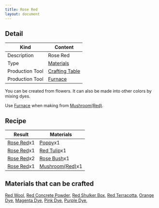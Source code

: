 ```yaml
---
title: Rose Red
layout: document
---
```

## Detail

|Kind|Content|
|---|---|
|Description|Rose Red|
|Type|[Materials](Materials)|
|Production Tool|[Crafting Table](Crafting_Table)|
|Production Tool|[Furnace](Furnace)|

You can be created from flowers.
It can also be made into other colors by mixing dyes.

Use [Furnace](Furnace) when making from [Mushroom(Red)](Mushroom(Red)).

## Recipe

|Result|Materials|
|---|---|
|[Rose Red](Rose_Red)x1|[Poppy](Poppy)x1|
|[Rose Red](Rose_Red)x1|[Red Tulip](Red_Tulip)x1|
|[Rose Red](Rose_Red)x2|[Rose Bush](Rose_Bush)x1|
|[Rose Red](Rose_Red)x1|[Mushroom(Red)](Mushroom(Red))x1|

## Materials that can be crafted

[Red Wool](Red_Wool),
[Red Concrete Powder](Red_Concrete_Powder),
[Red Shulker Box](Red_Shulker_Box),
[Red Terracotta](Red_Terracotta),
[Orange Dye](Orange_Dye),
[Magenta Dye](Magenta_Dye),
[Pink Dye](Pink_Dye),
[Purple Dye](Purple_Dye),
